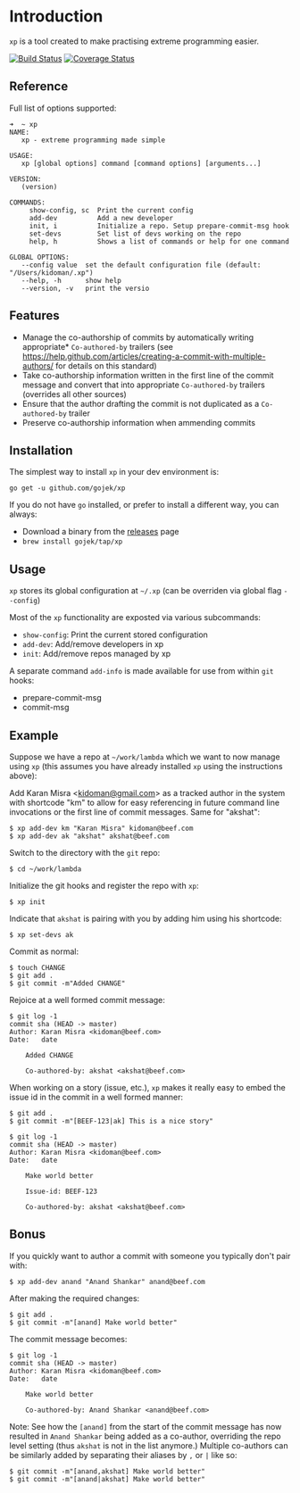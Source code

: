 # Introduction

`xp` is a tool created to make practising extreme programming easier.

[![Build Status](https://travis-ci.org/gojek/xp.svg?branch=master)](https://travis-ci.org/gojek/xp)
[![Coverage Status](https://coveralls.io/repos/github/gojek/xp/badge.svg)](https://coveralls.io/github/gojek/xp)

## Reference

Full list of options supported:

```
➜  ~ xp
NAME:
   xp - extreme programming made simple

USAGE:
   xp [global options] command [command options] [arguments...]

VERSION:
   (version)

COMMANDS:
     show-config, sc  Print the current config
     add-dev          Add a new developer
     init, i          Initialize a repo. Setup prepare-commit-msg hook
     set-devs         Set list of devs working on the repo
     help, h          Shows a list of commands or help for one command

GLOBAL OPTIONS:
   --config value  set the default configuration file (default: "/Users/kidoman/.xp")
   --help, -h      show help
   --version, -v   print the versio
```

## Features

- Manage the co-authorship of commits by automatically writing appropriate* `Co-authored-by` trailers (see https://help.github.com/articles/creating-a-commit-with-multiple-authors/ for details on this standard)
- Take co-authorship information written in the first line of the commit message and convert that into appropriate `Co-authored-by` trailers (overrides all other sources)
- Ensure that the author drafting the commit is not duplicated as a `Co-authored-by` trailer
- Preserve co-authorship information when ammending commits

## Installation

The simplest way to install `xp` in your dev environment is:

```
go get -u github.com/gojek/xp
```

If you do not have `go` installed, or prefer to install a different way, you can always:

- Download a binary from the [releases](https://github.com/gojek/xp/releases) page
- `brew install gojek/tap/xp`

## Usage

`xp` stores its global configuration at `~/.xp` (can be overriden via global flag `--config`)

Most of the `xp` functionality are exposted via various subcommands:

- `show-config`: Print the current stored configuration
- `add-dev`: Add/remove developers in xp
- `init`: Add/remove repos managed by xp

A separate command `add-info` is made available for use from within `git` hooks:

- prepare-commit-msg
- commit-msg

## Example

Suppose we have a repo at `~/work/lambda` which we want to now manage using `xp` (this assumes you have already installed `xp` using the instructions above):


Add Karan Misra &lt;kidoman@gmail.com&gt; as a tracked author in the system with shortcode "km" to allow for easy referencing in future command line invocations or the first line of commit messages. Same for "akshat":

```
$ xp add-dev km "Karan Misra" kidoman@beef.com
$ xp add-dev ak "akshat" akshat@beef.com
```

Switch to the directory with the `git` repo:

```
$ cd ~/work/lambda
```

Initialize the git hooks and register the repo with `xp`:

```
$ xp init
```

Indicate that `akshat` is pairing with you by adding him using his shortcode:

```
$ xp set-devs ak
```

Commit as normal:

```
$ touch CHANGE
$ git add .
$ git commit -m"Added CHANGE"
```

Rejoice at a well formed commit message:

```
$ git log -1
commit sha (HEAD -> master)
Author: Karan Misra <kidoman@beef.com>
Date:   date

    Added CHANGE

    Co-authored-by: akshat <akshat@beef.com>
```

When working on a story (issue, etc.), `xp` makes it really easy to embed the issue id in the commit in a well formed manner:

```
$ git add .
$ git commit -m"[BEEF-123|ak] This is a nice story"
```

```
$ git log -1
commit sha (HEAD -> master)
Author: Karan Misra <kidoman@beef.com>
Date:   date

    Make world better

    Issue-id: BEEF-123

    Co-authored-by: akshat <akshat@beef.com>
```

## Bonus

If you quickly want to author a commit with someone you typically don't pair with:

```
$ xp add-dev anand "Anand Shankar" anand@beef.com
```

After making the required changes:

```
$ git add .
$ git commit -m"[anand] Make world better"
```

The commit message becomes:

```
$ git log -1
commit sha (HEAD -> master)
Author: Karan Misra <kidoman@beef.com>
Date:   date

    Make world better

    Co-authored-by: Anand Shankar <anand@beef.com>
```

Note: See how the `[anand]` from the start of the commit message has now resulted in `Anand Shankar` being added as a co-author, overriding the repo level setting (thus `akshat` is not in the list anymore.) Multiple co-authors can be similarly added by separating their aliases by `,` or `|` like so:


```
$ git commit -m"[anand,akshat] Make world better"
$ git commit -m"[anand|akshat] Make world better"
```
